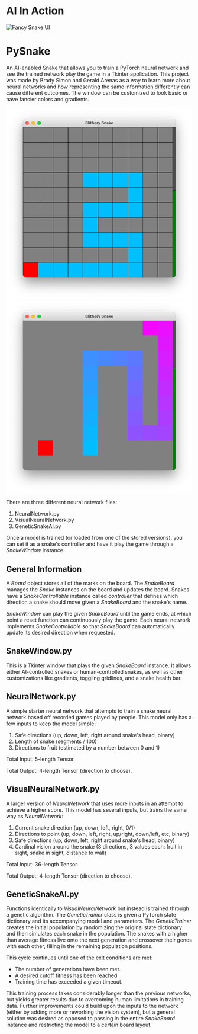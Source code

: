 # AI In Action
![Fancy Snake UI](Screenshots/SnakeGif.gif)

# PySnake
An AI-enabled Snake that allows you to train a PyTorch neural network and see the trained network play the game in a Tkinter application. 
This project was made by Brady Simon and Gerald Arenas as a way to learn more about neural networks and how representing the same 
information differently can cause different outcomes. The window can be customized to look basic or have fancier colors and gradients.

![Basic Snake UI](Screenshots/BasicSnake.png) ![Fancy Snake UI](Screenshots/ColorfulSnake.png)

There are three different neural network files:
  1. NeuralNetwork.py
  2. VisualNeuralNetwork.py
  3. GeneticSnakeAI.py

Once a model is trained (or loaded from one of the stored versions), you can set it as a snake's controller and have it play the game 
through a _SnakeWindow_ instance.

## General Information
A _Board_ object stores all of the marks on the board. The _SnakeBoard_ manages the _Snake_ instances on the board and updates the board.
Snakes have a _SnakeControllable_ instance called _controller_ that defines which direction a snake should move given a _SnakeBoard_ and the 
snake's name. 

_SnakeWindow_ can play the given _SnakeBoard_ until the game ends, at which point a reset function can continuously play the game.
Each neural network implements _SnakeControllable_ so that _SnakeBoard_ can automatically update its desired direction when requested.

## SnakeWindow.py
This is a Tkinter window that plays the given _SnakeBoard_ instance. It allows either AI-controlled snakes or human-controlled snakes, 
as well as other customizations like gradients, toggling gridlines, and a snake health bar. 

## NeuralNetwork.py
A simple starter neural network that attempts to train a snake neural network based off recorded games played by people. 
This model only has a few inputs to keep the model simple:
  1. Safe directions (up, down, left, right around snake's head, binary)
  2. Length of snake (segments / 100)
  2. Directions to fruit (estimated by a number between 0 and 1)
  
Total Input: 5-length Tensor.

Total Output: 4-length Tensor (direction to choose).

## VisualNeuralNetwork.py
A larger version of _NeuralNetwork_ that uses more inputs in an attempt to achieve a higher score. 
This model has several inputs, but trains the same way as _NeuralNetwork_:
  1. Current snake direction (up, down, left, right, 0/1)
  2. Directions to point (up, down, left, right, up/right, down/left, etc, binary)
  3. Safe directions (up, down, left, right around snake's head, binary)
  4. Cardinal vision around the snake (8 directions, 3 values each: fruit in sight, snake in sight, distance to wall)
  
Total Input: 36-length Tensor.

Total Output: 4-length Tensor (direction to choose).
 
## GeneticSnakeAI.py
Functions identically to _VisualNeuralNetwork_ but instead is trained through a genetic algorithm. 
The _GeneticTrainer_ class is given a PyTorch state dictionary and its accompanying model and parameters.
The _GeneticTrainer_ creates the initial population by randomizing the original state dictionary and then 
simulates each snake in the population. The snakes with a higher than average fitness live onto the next 
generation and crossover their genes with each other, filling in the remaining population positions. 

This cycle continues until one of the exit conditions are met:
  - The number of generations have been met.
  - A desired cutoff fitness has been reached.
  - Training time has exceeded a given timeout.
  
This training process takes considerably longer than the previous networks, but yields greater results due to overcoming 
human limitations in training data. Further improvements could build upon the inputs to the network (either by adding more
or reworking the vision system), but a general solution was desired as opposed to passing in the entire _SnakeBoard_ instance
and restricting the model to a certain board layout.
